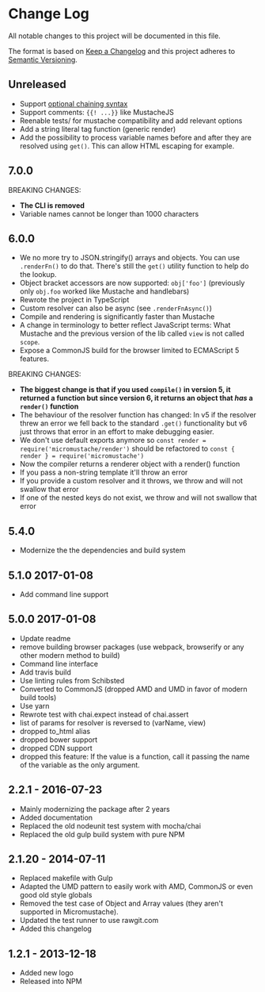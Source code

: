 # Change Log
All notable changes to this project will be documented in this file.

The format is based on [Keep a Changelog](http://keepachangelog.com/)
and this project adheres to [Semantic Versioning](http://semver.org/).


## Unreleased

- Support [optional chaining syntax](https://github.com/tc39/proposal-optional-chaining)
- Support comments: `{{! ...}}` like MustacheJS
- Reenable tests/ for mustache compatibility and add relevant options
- Add a string literal tag function (generic render)
- Add the possibility to process variable names before and after they are resolved using `get()`. This can allow HTML escaping for example.

## 7.0.0

BREAKING CHANGES:

- **The CLI is removed**
- Variable names cannot be longer than 1000 characters

## 6.0.0

- We no more try to JSON.stringify() arrays and objects. You can use `.renderFn()` to do that. There's still the `get()` utility function to help do the lookup.
- Object bracket accessors are now supported: `obj['foo']` (previously only `obj.foo` worked like Mustache and handlebars)
- Rewrote the project in TypeScript
- Custom resolver can also be async (see `.renderFnAsync()`)
- Compile and rendering is significantly faster than Mustache
- A change in terminology to better reflect JavaScript terms: What Mustache and the previous version of the lib called `view` is not called `scope`.
- Expose a CommonJS build for the browser limited to ECMAScript 5 features.

BREAKING CHANGES:
- **The biggest change is that if you used `compile()` in version 5, it returned a function but since version 6, it returns an object that _has_ a `render()` function**
- The behaviour of the resolver function has changed: In v5 if the resolver threw an error we fell back to the standard `.get()` functionality but v6 just throws that error in an effort to make debugging easier.
- We don't use default exports anymore so `const render = require('micromustache/render')`
  should be refactored to `const { render } = require('micromustache')`
- Now the compiler returns a renderer object with a render() function
- If you pass a non-string template it'll throw an error
- If you provide a custom resolver and it throws, we throw and will not swallow that error
- If one of the nested keys do not exist, we throw and will not swallow that error

## 5.4.0
- Modernize the the dependencies and build system

## 5.1.0 2017-01-08
- Add command line support

## 5.0.0 2017-01-08
- Update readme
- remove building browser packages (use webpack, browserify or any other modern method to build)
- Command line interface
- Add travis build
- Use linting rules from Schibsted
- Converted to CommonJS (dropped AMD and UMD in favor of modern build tools)
- Use yarn
- Rewrote test with chai.expect instead of chai.assert
- list of params for resolver is reversed to (varName, view)
- dropped to_html alias
- dropped bower support
- dropped CDN support
- dropped this feature: If the value is a function, call it passing the name of the variable as the only argument.

## 2.2.1 - 2016-07-23

- Mainly modernizing the package after 2 years
- Added documentation
- Replaced the old nodeunit test system with mocha/chai
- Replaced the old gulp build system with pure NPM

## 2.1.20 - 2014-07-11

- Replaced makefile with Gulp
- Adapted the UMD pattern to easily work with AMD, CommonJS or even good old style globals
- Removed the test case of Object and Array values (they aren't supported in Micromustache).
- Updated the test runner to use rawgit.com
- Added this changelog

## 1.2.1 - 2013-12-18

- Added new logo
- Released into NPM
